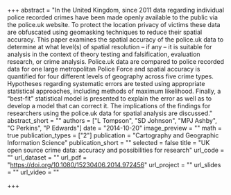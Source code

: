 +++
abstract = "In the United Kingdom, since 2011 data regarding individual police recorded crimes have been made openly available to the public via the police.uk website. To protect the location privacy of victims these data are obfuscated using geomasking techniques to reduce their spatial accuracy. This paper examines the spatial accuracy of the police.uk data to determine at what level(s) of spatial resolution – if any – it is suitable for analysis in the context of theory testing and falsification, evaluation research, or crime analysis. Police.uk data are compared to police recorded data for one large metropolitan Police Force and spatial accuracy is quantified for four different levels of geography across five crime types. Hypotheses regarding systematic errors are tested using appropriate statistical approaches, including methods of maximum likelihood. Finally, a “best-fit” statistical model is presented to explain the error as well as to develop a model that can correct it. The implications of the findings for researchers using the police.uk data for spatial analysis are discussed."
abstract_short = ""
authors = ["L Tompson", "SD Johnson", "MPJ Ashby", "C Perkins", "P Edwards"]
date = "2014-10-20"
image_preview = ""
math = true
publication_types = ["2"]
publication = "Cartography and Geographic Information Science"
publication_short = ""
selected = false
title = "UK open source crime data: accuracy and possibilities for research"
url_code = ""
url_dataset = ""
url_pdf = "https://doi.org/10.1080/15230406.2014.972456"
url_project = ""
url_slides = ""
url_video = ""
    
+++


